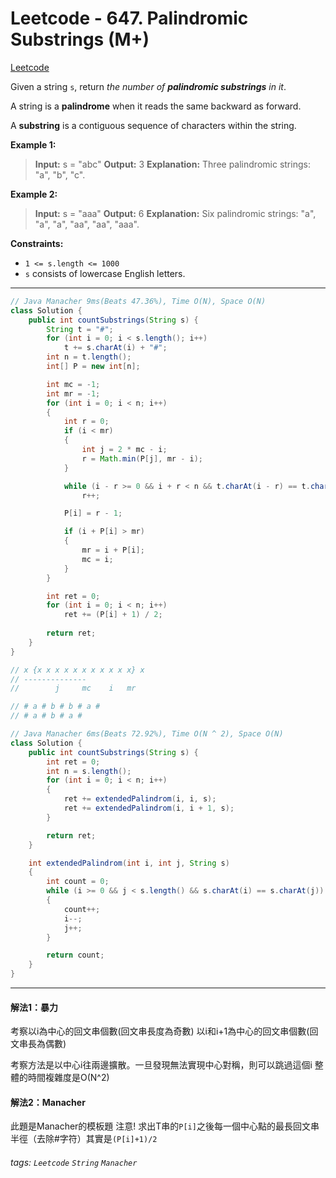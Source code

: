 # Leetcode - 647. Palindromic Substrings (M+)

[Leetcode](https://leetcode.com/problems/palindromic-substrings/)

Given a string `s`, return _the number of **palindromic substrings** in it_.

A string is a **palindrome** when it reads the same backward as forward.

A **substring** is a contiguous sequence of characters within the string.

**Example 1:**

> **Input:** s = "abc"
> **Output:** 3
> **Explanation:** Three palindromic strings: "a", "b", "c".

**Example 2:**

> **Input:** s = "aaa"
> **Output:** 6
> **Explanation:** Six palindromic strings: "a", "a", "a", "aa", "aa", "aaa".

**Constraints:**

-   `1 <= s.length <= 1000`
-   `s` consists of lowercase English letters.

---
```java
// Java Manacher 9ms(Beats 47.36%), Time O(N), Space O(N)
class Solution {
    public int countSubstrings(String s) {
        String t = "#";
        for (int i = 0; i < s.length(); i++)
            t += s.charAt(i) + "#";
        int n = t.length();
        int[] P = new int[n];

        int mc = -1;
        int mr = -1;
        for (int i = 0; i < n; i++)
        {
            int r = 0;
            if (i < mr)
            {
                int j = 2 * mc - i;
                r = Math.min(P[j], mr - i);
            }

            while (i - r >= 0 && i + r < n && t.charAt(i - r) == t.charAt(i + r))
                r++;

            P[i] = r - 1;

            if (i + P[i] > mr)
            {
                mr = i + P[i];
                mc = i;
            }
        }

        int ret = 0;
        for (int i = 0; i < n; i++)
            ret += (P[i] + 1) / 2;
        
        return ret;
    }
}

// x {x x x x x x x x x x x} x 
// --------------
//        j     mc    i   mr

// # a # b # b # a #
// # a # b # a #

```
```java
// Java Manacher 6ms(Beats 72.92%), Time O(N ^ 2), Space O(N)
class Solution {
    public int countSubstrings(String s) {
        int ret = 0;
        int n = s.length();
        for (int i = 0; i < n; i++)
        {
            ret += extendedPalindrom(i, i, s);
            ret += extendedPalindrom(i, i + 1, s);
        }

        return ret;
    }

    int extendedPalindrom(int i, int j, String s)
    {
        int count = 0;
        while (i >= 0 && j < s.length() && s.charAt(i) == s.charAt(j))
        {
            count++;
            i--;
            j++;
        }

        return count;
    }
}
```
---

#### 解法1：暴力

考察以i為中心的回文串個數(回文串長度為奇數)
以i和i+1為中心的回文串個數(回文串長為偶數)

考察方法是以中心i往兩邊擴散。一旦發現無法實現中心對稱，則可以跳過這個i
整體的時間複雜度是O(N^2)

#### 解法2：Manacher

此題是Manacher的模板題
注意! 求出T串的`P[i]`之後每一個中心點的最長回文串半徑（去除#字符）其實是`(P[i]+1)/2`


###### tags: `Leetcode` `String` `Manacher`